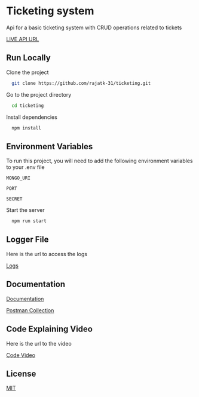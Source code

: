 # Ticketing system

Api for a basic ticketing system with CRUD operations related to tickets

[LIVE API URL](https://ticketing-skrate.herokuapp.com/)
## Run Locally

Clone the project

```bash
  git clone https://github.com/rajatk-31/ticketing.git
```

Go to the project directory

```bash
  cd ticketing
```

Install dependencies

```bash
  npm install
```

## Environment Variables

To run this project, you will need to add the following environment variables to your .env file

`MONGO_URI`

`PORT`

`SECRET`

Start the server

```bash
  npm run start
```

## Logger File

Here is the url to access the logs

[Logs](https://ticketing-skrate.herokuapp.com/logs)



## Documentation

[Documentation](https://ticketing-skrate.herokuapp.com/)

[Postman Collection](https://www.getpostman.com/collections/a73670ddaeb169715d7c)

## Code Explaining Video

Here is the url to the video

[Code Video](https://drive.google.com/file/d/1j4vXW5adI2m02wqv_Exd4CNw2LMbH1ZO/view?usp=sharing)







## License
[MIT](https://choosealicense.com/licenses/mit/)